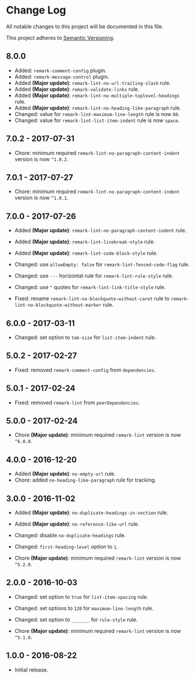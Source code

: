 # Change Log

All notable changes to this project will be documented in this file.

This project adheres to [Semantic Versioning](http://semver.org).

## 8.0.0

- Added: `remark-comment-config` plugin.
- Added: `remark-message-control` plugin.
- Added **(Major update)**: `remark-lint-no-url-trailing-slash` rule.
- Added **(Major update)**: `remark-validate-links` rule.
- Added **(Major update)**: `remark-lint-no-multiple-toplevel-headings` rule.
- Added **(Major update)**: `remark-lint-no-heading-like-paragraph` rule.
- Changed: value for `remark-lint-maximum-line-length` rule is now `80`.
- Changed: value for `remark-lint-list-item-indent` rule is now `space`.

## 7.0.2 - 2017-07-31

- Chore: minimum required `remark-lint-no-paragraph-content-indent` version 
  is now `^1.0.2`.

## 7.0.1 - 2017-07-27

- Chore: minimum required `remark-lint-no-paragraph-content-indent` 
  version is now `^1.0.1`.

## 7.0.0 - 2017-07-26

- Added **(Major update)**: `remark-lint-no-paragraph-content-indent` rule.

- Added **(Major update)**: `remark-lint-linebreak-style` rule.

- Added **(Major update)**: `remark-lint-code-block-style` rule.

- Changed: use `allowEmpty: false` for `remark-lint-fenced-code-flag` rule.

- Changed: use `---` horizontal rule for `remark-lint-rule-style` rule.

- Changed: use `"` quotes for `remark-lint-link-title-style` rule.

- Fixed: rename `remark-lint-no-blockquote-without-caret` 
  rule to `remark-lint-no-blockquote-without-marker` rule.

## 6.0.0 - 2017-03-11

- Changed: set option to `tab-size` for `list-item-indent` rule.

## 5.0.2 - 2017-02-27

- Fixed: removed `remark-comment-config` from `dependencies`.

## 5.0.1 - 2017-02-24

- Fixed: removed `remark-lint` from `peerDependencies`.

## 5.0.0 - 2017-02-24

- Chore **(Major update)**: minimum required `remark-lint`
  version is now `^6.0.0`.

## 4.0.0 - 2016-12-20

- Added **(Major update)**: `no-empty-url` rule.
- Chore: added `no-heading-like-paragraph` rule for tracking.

## 3.0.0 - 2016-11-02

- Added **(Major update)**: `no-duplicate-headings-in-section` rule.

- Added **(Major update)**: `no-reference-like-url` rule.

- Changed: disable `no-duplicate-headings` rule.

- Changed: `first-heading-level` option to `1`.

- Chore **(Major update)**: minimum required `remark-lint`
  version is now `^5.2.0`.

## 2.0.0 - 2016-10-03

- Changed: set option to `true` for `list-item-spacing` rule.

- Changed: set options to `120` for `maximum-line-length` rule.

- Changed: set option to `_______` for `rule-style` rule.

- Chore **(Major update)**: minimum required `remark-lint`
  version is now `^5.1.0`.

## 1.0.0 - 2016-08-22

- Initial release.
